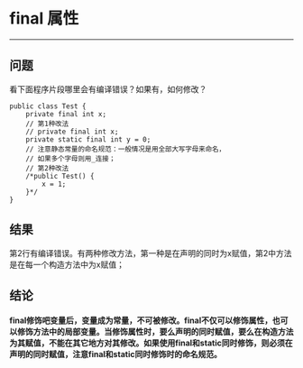 # final 属性
---
## 问题
看下面程序片段哪里会有编译错误？如果有，如何修改？
```
public class Test {
	private final int x;
	// 第1种改法
	// private final int x;
	private static final int y = 0;
	// 注意静态常量的命名规范：一般情况是用全部大写字母来命名，
	// 如果多个字母则用_连接；
	// 第2种改法
	/*public Test() {
		x = 1;
	}*/
}
```
## 结果
第2行有编译错误。有两种修改方法，第一种是在声明的同时为x赋值，第2中方法是在每一个构造方法中为x赋值；
## 结论
#### final修饰吧变量后，变量成为常量，不可被修改。final不仅可以修饰属性，也可以修饰方法中的局部变量。当修饰属性时，要么声明的同时赋值，要么在构造方法为其赋值，不能在其它地方对其修改。如果使用final和static同时修饰，则必须在声明的同时赋值，注意final和static同时修饰时的命名规范。
